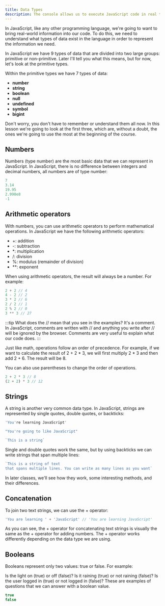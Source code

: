```yaml
---
title: Data Types
description: The console allows us to execute JavaScript code in real time and see the result.
---
```

In JavaScript, like any other programming language, we're going to want to bring real-world information into our code. To do this, we need to understand what types of data exist in the language in order to represent the information we need.

In JavaScript we have 9 types of data that are divided into two large groups: primitive or non-primitive. Later I'll tell you what this means, but for now, let's look at the primitive types.

Within the primitive types we have 7 types of data:
- **number**
- **string**
- **boolean**
- **null**
- **undefined**
- **symbol**
- **bigint**

Don't worry, you don't have to remember or understand them all now. In this lesson we're going to look at the first three, which are, without a doubt, the ones we're going to use the most at the beginning of the course.

## Numbers
Numbers (type number) are the most basic data that we can represent in JavaScript. In JavaScript, there is no difference between integers and decimal numbers, all numbers are of type number:

```js title="Numbers"
7
3.14
19.95
2.998e8
-1
```

## Arithmetic operators
With numbers, you can use arithmetic operators to perform mathematical operations. In JavaScript we have the following arithmetic operators:

- +: addition
- -: subtraction
- *: multiplication
- /: division
- %: modulus (remainder of division)
- **: exponent

When using arithmetic operators, the result will always be a number. For example:

```js title="Arithmetic Operators"
2 + 2 // 4
4 - 2 // 2
3 * 2 // 6
2 / 2 // 1
2 % 2 // 0
3 ** 3 // 27
```
:::tip
What does the // mean that you see in the examples? It's a comment. In JavaScript, comments are written with // and anything you write after // will be ignored by the browser. Comments are very useful to explain what our code does.
:::

Just like math, operations follow an order of precedence. For example, if we want to calculate the result of 2 + 2 * 3, we will first multiply 2 * 3 and then add 2 + 6. The result will be 8.

You can also use parentheses to change the order of operations.
```js title="Order of Operations"
2 + 2 * 3 // 8
(2 + 2) * 3 // 12
```

## Strings
A string is another very common data type. In JavaScript, strings are represented by single quotes, double quotes, or backticks:

```js title="Strings"
'You're learning JavaScript'

"You're going to like JavaScript"

`This is a string`
```
Single and double quotes work the same, but by using backticks we can write strings that span multiple lines:

```js title="Multiple Line Strings"
`This is a string of text
that spans multiple lines. You can write as many lines as you want`
```

In later classes, we'll see how they work, some interesting methods, and their differences.

## Concatenation
To join two text strings, we can use the + operator:

```js title="Concatenations"
'You are learning ' + 'JavaScript' // 'You are learning JavaScript'
```

As you can see, the + operator for concatenating text strings is visually the same as the + operator for adding numbers. The + operator works differently depending on the data type we are using.

## Booleans
Booleans represent only two values: true or false. For example:

Is the light on (true) or off (false)?
Is it raining (true) or not raining (false)?
Is the user logged in (true) or not logged in (false)?
These are examples of questions that we can answer with a boolean value.
```js title="Booleans"
true
false
```